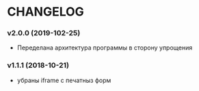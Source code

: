 CHANGELOG
=========

 ### v2.0.0 (2019-102-25)

  * Переделана  архитектура  программы  в  сторону  упрощения

### v1.1.1 (2018-10-21)

  * убраны iframe  с  печатныз форм
  
 
